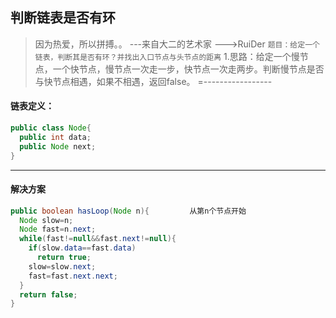 ## 判断链表是否有环
> 因为热爱，所以拼搏。。   ---来自大二的艺术家    --->RuiDer
`题目：给定一个链表，判断其是否有环？并找出入口节点与头节点的距离`
1.思路：给定一个慢节点，一个快节点，慢节点一次走一步，快节点一次走两步。判断慢节点是否与快节点相遇，如果不相遇，返回false。
=-----------------
#### 链表定义：
```java
public class Node{
  public int data;
  public Node next;
}
```
-----------
#### 解决方案
```java
public boolean hasLoop(Node n){         从第n个节点开始
  Node slow=n;
  Node fast=n.next;
  while(fast!=null&&fast.next!=null){
    if(slow.data==fast.data)
      return true;
    slow=slow.next;
    fast=fast.next.next;
  }
  return false;
}
```
